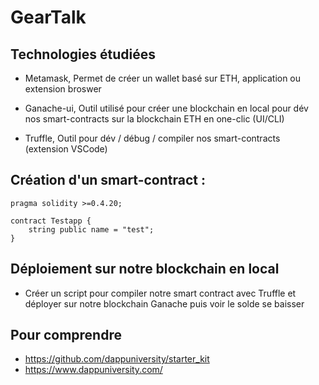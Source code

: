# GearTalk

## Technologies étudiées

- Metamask, Permet de créer un wallet basé sur ETH, application ou extension broswer

- Ganache-ui, Outil utilisé pour créer une blockchain en local pour dév nos smart-contracts sur la blockchain ETH en one-clic (UI/CLI)

- Truffle, Outil pour dév / débug / compiler nos smart-contracts (extension VSCode)


## Création d'un smart-contract :

```sol
pragma solidity >=0.4.20;

contract Testapp {
    string public name = "test";
}
```
## Déploiement sur notre blockchain en local

- Créer un script pour compiler notre smart contract avec Truffle et déployer sur notre blockchain Ganache puis voir le solde se baisser

## Pour comprendre
- https://github.com/dappuniversity/starter_kit
- https://www.dappuniversity.com/

